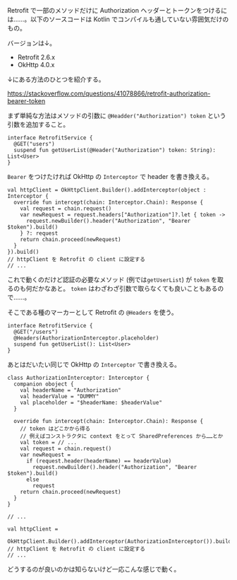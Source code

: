 Retrofit で一部のメソッドだけに Authorization ヘッダーとトークンをつけるには……。以下のソースコードは Kotlin でコンパイルも通していない雰囲気だけのもの。

バージョンは↓。

- Retrofit 2.6.x
- OkHttp 4.0.x

↓にある方法のひとつを紹介する。

https://stackoverflow.com/questions/41078866/retrofit-authorization-bearer-token

まず単純な方法はメソッドの引数に `@Headder("Authorization") token` という引数を追加すること。

```
interface RetrofitService {
  @GET("users")
  suspend fun getUserList(@Header("Authorization") token: String): List<User>
}
```

`Bearer` をつけたければ OkHttp の `Interceptor` で header を書き換える。

```
val httpClient = OkHttpClient.Builder().addInterceptor(object : Interceptor {
  override fun intercept(chain: Interceptor.Chain): Response {
    val request = chain.request()
    var newRequest = request.headers["Authorization"]?.let { token ->
      request.newBuilder().header("Authorization", "Bearer $token").build()
    } ?: request
    return chain.proceed(newRequest)
  }
}).build()
// httpClient を Retrofit の client に設定する
// ...
```

これで動くのだけど認証の必要なメソッド (例では`getUserList`) が `token` を取るのも何だかなあと。 `token` はわざわざ引数で取らなくても良いこともあるので……。

そこである種のマーカーとして Retrofit の `@Headers` を使う。

```
interface RetrofitService {
  @GET("/users")
  @Headers(AuthorizationInterceptor.placeholder)
  suspend fun getUserList(): List<User>
}
```

あとはだいたい同じで OkHttp の `Interceptor` で書き換える。

```
class AuthorizationInterceptor: Interceptor {
  companion oboject {
    val headerName = "Authorization"
    val headerValue = "DUMMY"
    val placeholder = "$headerName: $headerValue"
  }

  override fun intercept(chain: Interceptor.Chain): Response {
    // token はどこかから得る
    // 例えばコンストラクタに context をとって SharedPreferences から……とか
    val token = // ...
    val request = chain.request()
    var newRequest =
      if (request.header(headerName) == headerValue)
        request.newBuilder().header("Authorization", "Bearer $token").build()
      else
        request
    return chain.proceed(newRequest)
  }
}

// ...

val httpClient =
  OkHttpClient.Builder().addInterceptor(AuthorizationInterceptor()).build()
// httpClient を Retrofit の client に設定する
// ...
```

どうするのが良いのかは知らないけど一応こんな感じで動く。

